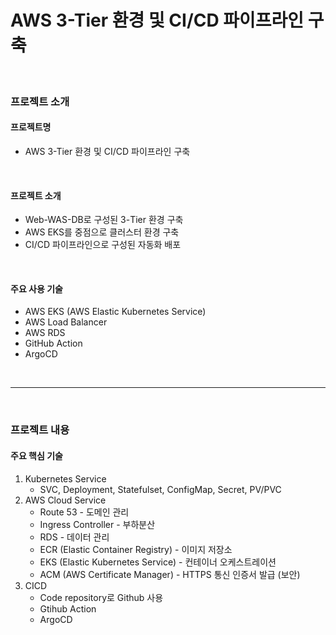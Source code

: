 # AWS 3-Tier 환경 및 CI/CD 파이프라인 구축
</br>

### 프로젝트 소개
#### 프로젝트명
* AWS 3-Tier 환경 및 CI/CD 파이프라인 구축
</br>

#### 프로젝트 소개
* Web-WAS-DB로 구성된 3-Tier 환경 구축
* AWS EKS를 중점으로 클러스터 환경 구축
* CI/CD 파이프라인으로 구성된 자동화 배포
</br>

#### 주요 사용 기술
- AWS EKS (AWS Elastic Kubernetes Service)
- AWS Load Balancer
- AWS RDS
- GitHub Action
- ArgoCD
</br>

---

</br>

### 프로젝트 내용
#### 주요 핵심 기술
1. Kubernetes Service
    - SVC, Deployment, Statefulset, ConfigMap, Secret, PV/PVC
2. AWS Cloud Service
    - Route 53 - 도메인 관리
    - Ingress Controller - 부하분산
    - RDS - 데이터 관리
    - ECR (Elastic Container Registry) - 이미지 저장소
    - EKS (Elastic Kubernetes Service) - 컨테이너 오케스트레이션
    - ACM (AWS Certificate Manager) - HTTPS 통신 인증서 발급 (보안)
3. CICD
    - Code repository로 Github 사용
    - Gtihub Action
    - ArgoCD
